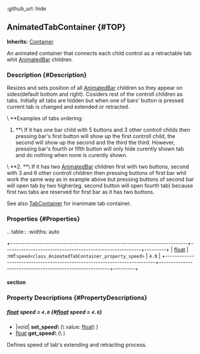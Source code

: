 :github_url: hide

<!---
.. DO NOT EDIT THIS FILE!!!
.. Generated automatically from Godot engine sources.
.. Generator: https://github.com/godotengine/godot/tree/master/doc/tools/make_rst.py.
.. XML source: https://github.com/godotengine/godot/tree/master/Godot-CCP/doc_classes/AnimatedTabContainer.xml.

.. _class_AnimatedTabContainer:

-->
## AnimatedTabContainer {#TOP}

**Inherits:** [Container](https://docs.godotengine.org/en/stable/classes/class_Container.html)

An animated container that connects each child control as a retractable tab whit [AnimatedBar](./AnimatedBar.md) children.

### Description {#Description}

Resizes and sets position of all [AnimatedBar](./AnimatedBar.md) children so they appear on sides(default bottom and right). Cosiders rest of the controll children as tabs. Initially all tabs are hidden but when one of bars' button is pressed current tab is changed and extended or retracted.

\ **Examples of tabs ordering:

1.  **\ If it has one bar child with 5 buttons and 3 other controll childs then pressing bar's first button will show up the first controll child, the second will show up the second and the third the third. However, pressing bar's fourth or fifth button will only hide curently shown tab and do nothing when none is curently shown.

\ **2.  **\ If it has two [AnimatedBar](./AnimatedBar.md) children first with two buttons, second with 3 and 6 other controll children then pressing buttons of first bar whil work the same way as in example above but pressing buttons of second bar will open tab by two higher(eg. second button will open fourth tab) because first two tabs are reserved for first bar as it has two buttons.

See also [TabContainer](https://docs.godotengine.org/en/stable/classes/class_TabContainer.html) for inanimate tab container.

### Properties {#Properties}

.. table::
   :widths: auto

   +--------------------------------------------------------------------------+---------------------------------------------------------+---------+
   | [float](https://docs.godotengine.org/en/stable/classes/class_float.html) | :ref:`speed<class_AnimatedTabContainer_property_speed>` | ``4.0`` |
   +--------------------------------------------------------------------------+---------------------------------------------------------+---------+

#### section

### Property Descriptions {#PropertyDescriptions}

##### [float](https://docs.godotengine.org/en/stable/classes/class_float.html) **speed** = ``4.0`` {#[float](https://docs.godotengine.org/en/stable/classes/class_float.html) **speed** = ``4.0``}

- |void| **set_speed**\ (\ value\: [float](https://docs.godotengine.org/en/stable/classes/class_float.html)\ )
- [float](https://docs.godotengine.org/en/stable/classes/class_float.html) **get_speed**\ (\ )

Defines speed of tab's extending and retracting process.

